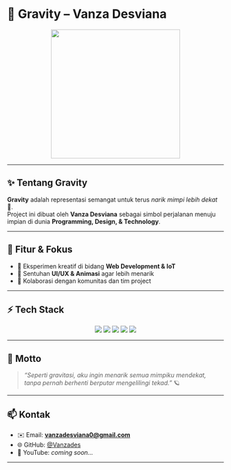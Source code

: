 # 🌌 Gravity – Vanza Desviana

<p align="center">
  <img src="https://media.giphy.com/media/v1.Y2lkPTc5MGI3NjExa2FwdDhkN3Q2bWR5Y2xrM3c5NzRkbjl4Y2xma2pydmgzM3E2aXR6eCZlcD12MV9naWZzX3NlYXJjaCZjdD1n/f9jQLa2xM4Z0xLz6pQ/giphy.gif" width="300"/>
</p>

---

## ✨ Tentang Gravity
**Gravity** adalah representasi semangat untuk terus *narik mimpi lebih dekat* 🌠.  
Project ini dibuat oleh **Vanza Desviana** sebagai simbol perjalanan menuju impian di dunia **Programming, Design, & Technology**.  

---

## 🌟 Fitur & Fokus
- 🚀 Eksperimen kreatif di bidang **Web Development & IoT**  
- 🎨 Sentuhan **UI/UX & Animasi** agar lebih menarik  
- 🤝 Kolaborasi dengan komunitas dan tim project  

---

## ⚡ Tech Stack
<p align="center">
  <img src="https://img.shields.io/badge/HTML5-E34F26?style=for-the-badge&logo=html5&logoColor=white"/>
  <img src="https://img.shields.io/badge/CSS3-1572B6?style=for-the-badge&logo=css3&logoColor=white"/>
  <img src="https://img.shields.io/badge/JavaScript-F7DF1E?style=for-the-badge&logo=javascript&logoColor=black"/>
  <img src="https://img.shields.io/badge/Python-3776AB?style=for-the-badge&logo=python&logoColor=white"/>
  <img src="https://img.shields.io/badge/IoT-00979D?style=for-the-badge&logo=arduino&logoColor=white"/>
</p>

---

## 🌌 Motto
> *“Seperti gravitasi, aku ingin menarik semua mimpiku mendekat,  
tanpa pernah berhenti berputar mengelilingi tekad.”* 🪐  

---

## 📫 Kontak
- ✉️ Email: **vanzadesviana0@gmail.com**  
- 🌐 GitHub: [@Vanzades](https://github.com/Vanzades)  
- 🎥 YouTube: *coming soon...*  

---
